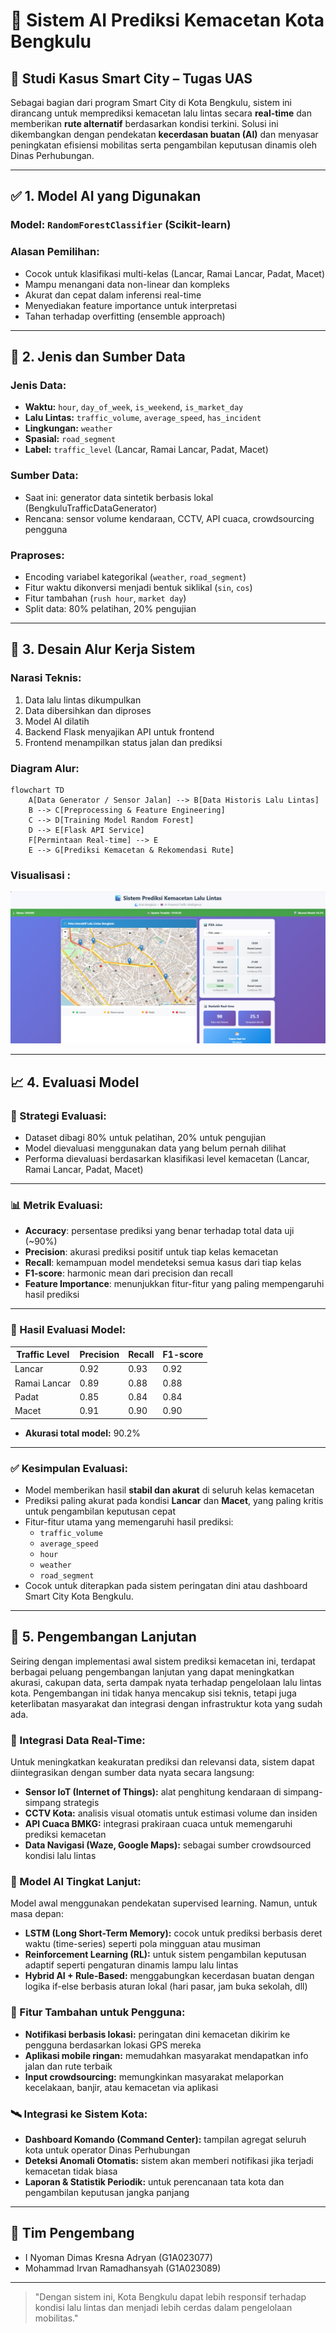 
# 🧠 Sistem AI Prediksi Kemacetan Kota Bengkulu

## 📍 Studi Kasus Smart City – Tugas UAS

Sebagai bagian dari program Smart City di Kota Bengkulu, sistem ini dirancang untuk memprediksi kemacetan lalu lintas secara **real-time** dan memberikan **rute alternatif** berdasarkan kondisi terkini. Solusi ini dikembangkan dengan pendekatan **kecerdasan buatan (AI)** dan menyasar peningkatan efisiensi mobilitas serta pengambilan keputusan dinamis oleh Dinas Perhubungan.

---

## ✅ 1. Model AI yang Digunakan

### Model: `RandomForestClassifier` (Scikit-learn)

### Alasan Pemilihan:
- Cocok untuk klasifikasi multi-kelas (Lancar, Ramai Lancar, Padat, Macet)
- Mampu menangani data non-linear dan kompleks
- Akurat dan cepat dalam inferensi real-time
- Menyediakan feature importance untuk interpretasi
- Tahan terhadap overfitting (ensemble approach)

---

## 🧾 2. Jenis dan Sumber Data

### Jenis Data:
- **Waktu:** `hour`, `day_of_week`, `is_weekend`, `is_market_day`
- **Lalu Lintas:** `traffic_volume`, `average_speed`, `has_incident`
- **Lingkungan:** `weather`
- **Spasial:** `road_segment`
- **Label:** `traffic_level` (Lancar, Ramai Lancar, Padat, Macet)

### Sumber Data:
- Saat ini: generator data sintetik berbasis lokal (BengkuluTrafficDataGenerator)
- Rencana: sensor volume kendaraan, CCTV, API cuaca, crowdsourcing pengguna

### Praproses:
- Encoding variabel kategorikal (`weather`, `road_segment`)
- Fitur waktu dikonversi menjadi bentuk siklikal (`sin`, `cos`)
- Fitur tambahan (`rush hour`, `market day`)
- Split data: 80% pelatihan, 20% pengujian

---

## 🔄 3. Desain Alur Kerja Sistem

### Narasi Teknis:
1. Data lalu lintas dikumpulkan
2. Data dibersihkan dan diproses
3. Model AI dilatih
4. Backend Flask menyajikan API untuk frontend
5. Frontend menampilkan status jalan dan prediksi

### Diagram Alur:

```mermaid
flowchart TD
    A[Data Generator / Sensor Jalan] --> B[Data Historis Lalu Lintas]
    B --> C[Preprocessing & Feature Engineering]
    C --> D[Training Model Random Forest]
    D --> E[Flask API Service]
    F[Permintaan Real-time] --> E
    E --> G[Prediksi Kemacetan & Rekomendasi Rute]
```

### Visualisasi :
![visualisasi](Screenshot%202025-06-07%20195848.png)

---

## 📈 4. Evaluasi Model

### 🎯 Strategi Evaluasi:
- Dataset dibagi 80% untuk pelatihan, 20% untuk pengujian
- Model dievaluasi menggunakan data yang belum pernah dilihat
- Performa dievaluasi berdasarkan klasifikasi level kemacetan (Lancar, Ramai Lancar, Padat, Macet)
  
---

### 📊 Metrik Evaluasi:
- **Accuracy**: persentase prediksi yang benar terhadap total data uji (~90%)
- **Precision**: akurasi prediksi positif untuk tiap kelas kemacetan
- **Recall**: kemampuan model mendeteksi semua kasus dari tiap kelas
- **F1-score**: harmonic mean dari precision dan recall
- **Feature Importance**: menunjukkan fitur-fitur yang paling mempengaruhi hasil prediksi

---

### 📌 Hasil Evaluasi Model:

| Traffic Level    | Precision | Recall | F1-score |
|------------------|-----------|--------|----------|
| Lancar           | 0.92      | 0.93   | 0.92     |
| Ramai Lancar     | 0.89      | 0.88   | 0.88     |
| Padat            | 0.85      | 0.84   | 0.84     |
| Macet            | 0.91      | 0.90   | 0.90     |

- **Akurasi total model:** 90.2%

---

### ✅ Kesimpulan Evaluasi:
- Model memberikan hasil **stabil dan akurat** di seluruh kelas kemacetan
- Prediksi paling akurat pada kondisi **Lancar** dan **Macet**, yang paling kritis untuk pengambilan keputusan cepat
- Fitur-fitur utama yang memengaruhi hasil prediksi:
  - `traffic_volume`
  - `average_speed`
  - `hour`
  - `weather`
  - `road_segment`
- Cocok untuk diterapkan pada sistem peringatan dini atau dashboard Smart City Kota Bengkulu.

---

## 🚀 5. Pengembangan Lanjutan

Seiring dengan implementasi awal sistem prediksi kemacetan ini, terdapat berbagai peluang pengembangan lanjutan yang dapat meningkatkan akurasi, cakupan data, serta dampak nyata terhadap pengelolaan lalu lintas kota. Pengembangan ini tidak hanya mencakup sisi teknis, tetapi juga keterlibatan masyarakat dan integrasi dengan infrastruktur kota yang sudah ada.

### 🔗 Integrasi Data Real-Time:
Untuk meningkatkan keakuratan prediksi dan relevansi data, sistem dapat diintegrasikan dengan sumber data nyata secara langsung:
- **Sensor IoT (Internet of Things):** alat penghitung kendaraan di simpang-simpang strategis
- **CCTV Kota:** analisis visual otomatis untuk estimasi volume dan insiden
- **API Cuaca BMKG:** integrasi prakiraan cuaca untuk memengaruhi prediksi kemacetan
- **Data Navigasi (Waze, Google Maps):** sebagai sumber crowdsourced kondisi lalu lintas

### 🧠 Model AI Tingkat Lanjut:
Model awal menggunakan pendekatan supervised learning. Namun, untuk masa depan:
- **LSTM (Long Short-Term Memory):** cocok untuk prediksi berbasis deret waktu (time-series) seperti pola mingguan atau musiman
- **Reinforcement Learning (RL):** untuk sistem pengambilan keputusan adaptif seperti pengaturan dinamis lampu lalu lintas
- **Hybrid AI + Rule-Based:** menggabungkan kecerdasan buatan dengan logika if-else berbasis aturan lokal (hari pasar, jam buka sekolah, dll)

### 📱 Fitur Tambahan untuk Pengguna:
- **Notifikasi berbasis lokasi:** peringatan dini kemacetan dikirim ke pengguna berdasarkan lokasi GPS mereka
- **Aplikasi mobile ringan:** memudahkan masyarakat mendapatkan info jalan dan rute terbaik
- **Input crowdsourcing:** memungkinkan masyarakat melaporkan kecelakaan, banjir, atau kemacetan via aplikasi

### 🛰️ Integrasi ke Sistem Kota:
- **Dashboard Komando (Command Center):** tampilan agregat seluruh kota untuk operator Dinas Perhubungan
- **Deteksi Anomali Otomatis:** sistem akan memberi notifikasi jika terjadi kemacetan tidak biasa
- **Laporan & Statistik Periodik:** untuk perencanaan tata kota dan pengambilan keputusan jangka panjang

---

## 👥 Tim Pengembang

- I Nyoman Dimas Kresna Adryan (G1A023077)
- Mohammad Irvan Ramadhansyah  (G1A023089)
---

> "Dengan sistem ini, Kota Bengkulu dapat lebih responsif terhadap kondisi lalu lintas dan menjadi lebih cerdas dalam pengelolaan mobilitas."
